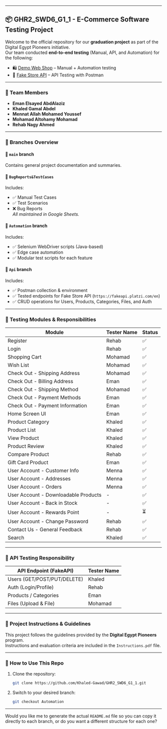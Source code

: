 
---

## 📦 GHR2_SWD6_G1_1 - E-Commerce Software Testing Project

Welcome to the official repository for our **graduation project** as part of the Digital Egypt Pioneers initiative.  
Our team conducted **end-to-end testing** (Manual, API, and Automation) for the following:

- 🛍️ [Demo Web Shop](https://demowebshop.tricentis.com/) – Manual + Automation testing
- 🧪 [Fake Store API](https://fakeapi.platzi.com/en) – API Testing with Postman

---

### 👥 Team Members

- **Eman Elsayed AbdAlaziz**
- **Khaled Gamal Abdel**
- **Mennat Allah Mohamed Youssef**
- **Mohamad Altohamy Mohamad**
- **Rehab Nagy Ahmed**

---

### 📁 Branches Overview

#### 🔹 `main` branch
Contains general project documentation and summaries.

#### 🐞 `BugReports&TestCases`
Includes:
- ✅ Manual Test Cases
- ✅ Test Scenarios
- ❌ Bug Reports  
_All maintained in Google Sheets._

#### 🤖 `Automation` branch
Includes:
- ✅ Selenium WebDriver scripts (Java-based)
- ✅ Edge case automation
- ✅ Modular test scripts for each feature

#### 🔌 `Api` branch
Includes:
- ✅ Postman collection & environment
- ✅ Tested endpoints for Fake Store API (`https://fakeapi.platzi.com/en`)
- ✅ CRUD operations for Users, Products, Categories, Files, and Auth

---

### 🧪 Testing Modules & Responsibilities

| Module                               | Tester Name | Status |
|--------------------------------------|-------------|--------|
| Register                             | Rehab       | ✅     |
| Login                                | Rehab       | ✅     |
| Shopping Cart                        | Mohamad     | ✅     |
| Wish List                            | Mohamad     | ✅     |
| Check Out - Shipping Address         | Mohamad     | ✅     |
| Check Out - Billing Address          | Eman        | ✅     |
| Check Out - Shipping Method          | Mohamad     | ✅     |
| Check Out - Payment Methods          | Eman        | ✅     |
| Check Out - Payment Information      | Eman        | ✅     |
| Home Screen UI                       | Eman        | ✅     |
| Product Category                     | Khaled      | ✅     |
| Product List                         | Khaled      | ✅     |
| View Product                         | Khaled      | ✅     |
| Product Review                       | Khaled      | ✅     |
| Compare Product                      | Rehab       | ✅     |
| Gift Card Product                    | Eman        | ✅     |
| User Account - Customer Info         | Menna       | ✅     |
| User Account - Addresses             | Menna       | ✅     |
| User Account - Orders                | Menna       | ✅     |
| User Account - Downloadable Products | -           | ✅     |
| User Account - Back in Stock         | -           | ✅     |
| User Account - Rewards Point         | -           | ⏳     |
| User Account - Change Password       | Rehab       | ✅     |
| Contact Us - General Feedback        | Rehab       | ✅     |
| Search                               | Khaled      | ✅     |

---

### 🧬 API Testing Responsibility

| API Endpoint (FakeAPI)               | Tester Name |
|--------------------------------------|-------------|
| Users (GET/POST/PUT/DELETE)          | Khaled      |
| Auth (Login/Profile)                 | Rehab       |
| Products / Categories                | Eman        |
| Files (Upload & File)                | Mohamad     |

---

### 📄 Project Instructions & Guidelines
This project follows the guidelines provided by the **Digital Egypt Pioneers** program.  
Instructions and evaluation criteria are included in the `Instructions.pdf` file.

---

### 🚀 How to Use This Repo
1. Clone the repository:
   ```bash
   git clone https://github.com/Khaled-Gawad/GHR2_SWD6_G1_1.git
   ```
2. Switch to your desired branch:
   ```bash
   git checkout Automation
   ```

---

Would you like me to generate the actual `README.md` file so you can copy it directly to each branch, or do you want a different structure for each one?
